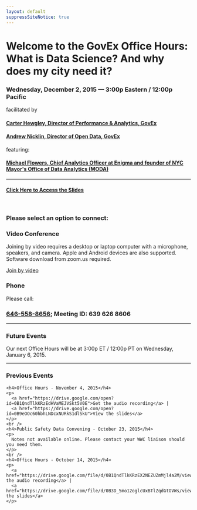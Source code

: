 ```yaml
---
layout: default
suppressSiteNotice: true
---
```


  <div class="row center-block">
    <h1>Welcome to the GovEx Office Hours: What is Data Science? And why does my city need it?</h1>
    <h3>Wednesday, December 2, 2015 &mdash; 3:00p Eastern / 12:00p Pacific</h3>
    <p>facilitated by</p>
    <h4><a href="https://www.linkedin.com/in/carterhewgley">Carter Hewgley, Director of Performance & Analytics, GovEx</a></h4>
    <h4><a href="https://www.linkedin.com/in/andrewnicklin">Andrew Nicklin, Director of Open Data, GovEx</a></h4>
    <p>featuring:</p>
    <h4><a href="https://www.linkedin.com/in/michael-flowers-8b61601b">Michael Flowers, Chief Analytics Officer at Enigma and founder of NYC Mayor's Office of Data Analytics (MODA)</a></h4>
    <hr />
    <h4><a href="https://drive.google.com/open?id=0B9eOOc60hbhLV2hIOExlUnp3UDQ">Click Here to Access the Slides</a></h4>
    <br>
    <h3>Please select an option to connect:</h3>
  </div>

  <div class="row">
    <div class="col-md-6">
      <div class="panel panel-info">
        <div class="panel-heading"><h3 class="panel-title"><span class="glyphicon glyphicon glyphicon-facetime-video"></span> Video Conference</h3></div>
        <div class="panel-body">
          <p>Joining by video requires a desktop or laptop computer with a microphone, speakers, and camera. Apple and Android devices are also supported. Software download from zoom.us required.</p>
          <a class="btn btn-primary" href="https://zoom.us/j/6396268606" target="_blank">Join by video</a>
        </div>
      </div>
    </div>
    <div class="col-md-6">
      <div class="panel panel-info">
        <div class="panel-heading"><h3 class="panel-title"><span class="glyphicon glyphicon-earphone"></span> Phone</h3></div>
        <div class="panel-body">
          <p>Please call:</p>
          <h3><a href="tel:+1-646-558-8656">646-558-8656</a>; Meeting ID: 639 626 8606</h3>
        </div>
      </div>
    </div>
  </div>

  <hr />
  
  <div class="row center-block">
    <h3>Future Events</h3>
    <p>Our next Office Hours will be at 3:00p ET / 12:00p PT on Wednesday, January 6, 2015.</p>
  </div>
  
  <hr />
  
  <div class="row center-block">
    <h3>Previous Events</h2>
    
    <h4>Office Hours - November 4, 2015</h4>
    <p>
      <a href="https://drive.google.com/open?id=0B1QndTlkKRzEdHVaMEJVSkt5V0E">Get the audio recording</a> | 
      <a href="https://drive.google.com/open?id=0B9eOOc60hbhLNDcxNURkS1dlSkU">View the slides</a>
    </p>
    <br />
    <h4>Public Safety Data Convening - October 23, 2015</h4>
    <p>
      Notes not available online. Please contact your WWC liaison should you need them.
    </p>
    <br />
    <h4>Office Hours - October 14, 2015</h4>
    <p>
      <a href="https://drive.google.com/file/d/0B1QndTlkKRzEX2NEZUZmMjl4a2M/view">Get the audio recording</a> | 
      <a href="https://drive.google.com/file/d/0B3D_5mo12oglcUxBTlZqdGtOVWs/view">View the slides</a>
    </p>
  </div>
      
